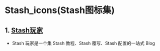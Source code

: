 # Stash_icons(Stash图标集)
## 1. [Stash玩家](https://clashios.app/)
- Stash 玩家是一个集 Stash 教程、Stash 覆写、Stash 配置的一站式 Blog
